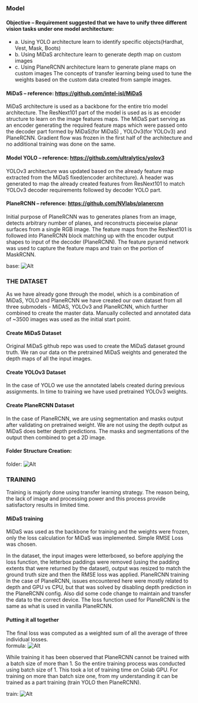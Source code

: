 
### Model
#### Objective – Requirement suggested that we have to unify three different vision tasks under one model architecture:
* a.	Using YOLO architecture learn to identify specific objects(Hardhat, Vest, Mask, Boots)
* b.	Using MiDaS architecture learn to generate depth map on custom images
* c.	Using PlaneRCNN architecture learn to generate plane maps on custom images
The concepts of transfer learning being used to tune the weights based on the custom data created from sample images. 

#### MiDaS – reference: https://github.com/intel-isl/MiDaS
 MiDaS architecture is used as a backbone for the entire trio model architecture. The ResNext101 part of the model is used as is as encoder structure to learn on the image features maps. The MiDaS part serving as an encoder generating the required feature maps which were passed onto the decoder part formed by MiDaS(for MiDaS) , YOLOv3(for YOLOv3) and PlaneRCNN. Gradient flow was frozen in the first half of the architecture and no additional training was done on the same.
#### Model YOLO – reference: https://github.com/ultralytics/yolov3
YOLOv3 architecture was updated based on the already feature map extracted from the MiDaS fixed(encoder architecture). A header was generated to map the already created features from ResNext101 to match YOLOv3 decoder requirements followed by decoder YOLO part. 

#### PlaneRCNN – reference: https://github.com/NVlabs/planercnn
Initial purpose of PlaneRCNN was to generates planes from an image, detects arbitrary number of planes, and reconstructs piecewise planar surfaces from a single RGB image. The feature maps from the ResNext101 is followed into PlaneRCNN block matching up with the encoder output shapes to input of the decoder (PlaneRCNN). The feature pyramid network was used to capture the feature maps and train on the portion of MaskRCNN.

base: ![Alt](/images_readme/basic_struct.PNG "basic structure")

### THE DATASET
As we have already gone through the model, which is a combination of MiDaS, YOLO and PlaneRCNN we have created our own dataset from all three submodels - MiDAS, YOLOv3 and PlaneRCNN, which further combined to create the master data. 
Manually collected and annotated data of ~3500 images was used as the initial start point. 

#### Create MiDaS Dataset
Original MiDaS github repo was used to create the MiDaS dataset ground truth. We ran our data on the pretrained MiDaS weights and generated the depth maps of all the input images.
 
#### Create YOLOv3 Dataset
In the case of YOLO we use the annotated labels created during previous assignments. In time to training we have used pretrained YOLOv3 weights.

#### Create PlaneRCNN Dataset
In the case of PlaneRCNN, we are using segmentation and masks output after validating on pretrained weight. We are not using the depth output as MiDaS does better depth predictions. The masks and segmentations of the output then combined to get a 2D image. 

#### Folder Structure Creation: 
folder: ![Alt](/images_readme/folder_struct.PNG "basic structure")

### TRAINING
Training is majorly done using transfer learning strategy. The reason being, the lack of image and processing power and this process provide satisfactory results in limited time. 
 
#### MiDaS training
MiDaS was used as the backbone for training and the weights were frozen, only the loss calculation for MiDaS was implemented. Simple RMSE Loss was chosen.
 
In the dataset, the input images were letterboxed, so before applying the loss function, the letterbox paddings were removed (using the padding extents that were returned by the dataset), output was resized to match the ground truth size and then the RMSE loss was applied.
PlaneRCNN training
In the case of PlaneRCNN, issues encountered here were mostly related to depth and GPU vs CPU, but that was solved by disabling depth prediction in the PlaneRCNN config. Also did some code change to maintain and transfer the data to the correct device. The loss function used for PlaneRCNN is the same as what is used in vanilla PlaneRCNN. 
 
#### Putting it all together
The final loss was computed as a weighted sum of all the average of three individual losses.         
formula: ![Alt](/images_readme/formula.PNG "formula")

While training it has been observed that PlaneRCNN cannot be trained with a batch size of more than 1. So the entire training process was conducted using batch size of 1. This took a lot of training time on Colab GPU. For training on more than batch size one, from my understanding it can be trained as a part training (train YOLO then PlaneRCNN). 

train: ![Alt](/images_readme/train.PNG "Training - 30 epochs")
